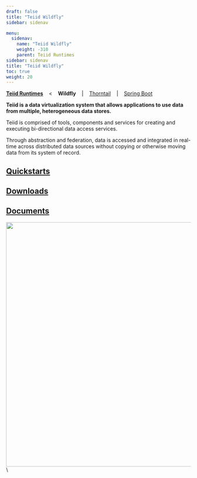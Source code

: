 ```yaml
---
draft: false
title: "Teiid Wildfly"
sidebar: sidenav

menu:
  sidenav:
    name: "Teiid Wildfly"
    weight: -310
    parent: Teiid Runtimes
sidebar: sidenav
title: "Teiid Wildfly"
toc: true
weight: 20
---
```

[**Teiid Runtimes**](..) &nbsp;&nbsp; < &nbsp;&nbsp; **Wildfly** &nbsp;&nbsp; | &nbsp;&nbsp; [Thorntail](../thorntail) &nbsp;&nbsp; | &nbsp;&nbsp; [Spring Boot](../springboot) &nbsp;&nbsp; 

**Teiid is a data virtualization system that allows applications to use data from multiple, heterogeneous data stores.**

Teiid is comprised of tools, components and services for creating and executing bi-directional data access services.

Through abstraction and federation, data is accessed and integrated in real-time across distributed data sources without copying or otherwise moving data from its system of record.

## [Quickstarts](./quickstart)

## [Downloads](./downloads)

## [Documents](./docs)

<div>
<img width="700" height="665" src="http://docs.jboss.org/teiid/teiid_architecture.png" frameborder="2" ></img>
</div>\
